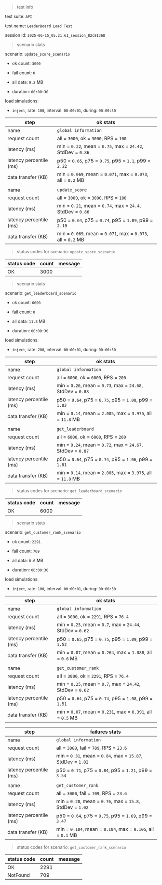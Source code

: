 > test info



test suite: `API`

test name: `LeaderBoard Load Test`

session id: `2025-06-15_05.21.61_session_82c81368`

> scenario stats



scenario: `update_score_scenario`

  - ok count: `3000`

  - fail count: `0`

  - all data: `0.2` MB

  - duration: `00:00:30`

load simulations:

  - `inject`, rate: `100`, interval: `00:00:01`, during: `00:00:30`

|step|ok stats|
|---|---|
|name|`global information`|
|request count|all = `3000`, ok = `3000`, RPS = `100`|
|latency (ms)|min = `0.22`, mean = `0.75`, max = `24.42`, StdDev = `0.86`|
|latency percentile (ms)|p50 = `0.65`, p75 = `0.75`, p95 = `1.1`, p99 = `2.22`|
|data transfer (KB)|min = `0.069`, mean = `0.071`, max = `0.073`, all = `0.2` MB|
|||
|name|`update_score`|
|request count|all = `3000`, ok = `3000`, RPS = `100`|
|latency (ms)|min = `0.21`, mean = `0.74`, max = `24.4`, StdDev = `0.86`|
|latency percentile (ms)|p50 = `0.64`, p75 = `0.74`, p95 = `1.09`, p99 = `2.19`|
|data transfer (KB)|min = `0.069`, mean = `0.071`, max = `0.073`, all = `0.2` MB|


> status codes for scenario: `update_score_scenario`



|status code|count|message|
|---|---|---|
|OK|3000||


> scenario stats



scenario: `get_leaderboard_scenario`

  - ok count: `6000`

  - fail count: `0`

  - all data: `11.8` MB

  - duration: `00:00:30`

load simulations:

  - `inject`, rate: `200`, interval: `00:00:01`, during: `00:00:30`

|step|ok stats|
|---|---|
|name|`global information`|
|request count|all = `6000`, ok = `6000`, RPS = `200`|
|latency (ms)|min = `0.26`, mean = `0.73`, max = `24.68`, StdDev = `0.88`|
|latency percentile (ms)|p50 = `0.64`, p75 = `0.75`, p95 = `1.08`, p99 = `1.83`|
|data transfer (KB)|min = `0.14`, mean = `2.005`, max = `3.975`, all = `11.8` MB|
|||
|name|`get_leaderboard`|
|request count|all = `6000`, ok = `6000`, RPS = `200`|
|latency (ms)|min = `0.24`, mean = `0.72`, max = `24.67`, StdDev = `0.87`|
|latency percentile (ms)|p50 = `0.64`, p75 = `0.74`, p95 = `1.06`, p99 = `1.81`|
|data transfer (KB)|min = `0.14`, mean = `2.005`, max = `3.975`, all = `11.8` MB|


> status codes for scenario: `get_leaderboard_scenario`



|status code|count|message|
|---|---|---|
|OK|6000||


> scenario stats



scenario: `get_customer_rank_scenario`

  - ok count: `2291`

  - fail count: `709`

  - all data: `0.6` MB

  - duration: `00:00:30`

load simulations:

  - `inject`, rate: `100`, interval: `00:00:01`, during: `00:00:30`

|step|ok stats|
|---|---|
|name|`global information`|
|request count|all = `3000`, ok = `2291`, RPS = `76.4`|
|latency (ms)|min = `0.25`, mean = `0.7`, max = `24.44`, StdDev = `0.62`|
|latency percentile (ms)|p50 = `0.65`, p75 = `0.75`, p95 = `1.09`, p99 = `1.52`|
|data transfer (KB)|min = `0.07`, mean = `0.264`, max = `1.088`, all = `0.6` MB|
|||
|name|`get_customer_rank`|
|request count|all = `3000`, ok = `2291`, RPS = `76.4`|
|latency (ms)|min = `0.25`, mean = `0.7`, max = `24.42`, StdDev = `0.62`|
|latency percentile (ms)|p50 = `0.64`, p75 = `0.74`, p95 = `1.08`, p99 = `1.51`|
|data transfer (KB)|min = `0.07`, mean = `0.231`, max = `0.391`, all = `0.5` MB|


|step|failures stats|
|---|---|
|name|`global information`|
|request count|all = `3000`, fail = `709`, RPS = `23.6`|
|latency (ms)|min = `0.31`, mean = `0.84`, max = `15.87`, StdDev = `1.02`|
|latency percentile (ms)|p50 = `0.71`, p75 = `0.84`, p95 = `1.21`, p99 = `3.54`|
|||
|name|`get_customer_rank`|
|request count|all = `3000`, fail = `709`, RPS = `23.6`|
|latency (ms)|min = `0.28`, mean = `0.76`, max = `15.8`, StdDev = `1.02`|
|latency percentile (ms)|p50 = `0.64`, p75 = `0.75`, p95 = `1.09`, p99 = `3.47`|
|data transfer (KB)|min = `0.104`, mean = `0.104`, max = `0.105`, all = `0.1` MB|


> status codes for scenario: `get_customer_rank_scenario`



|status code|count|message|
|---|---|---|
|OK|2291||
|NotFound|709||



